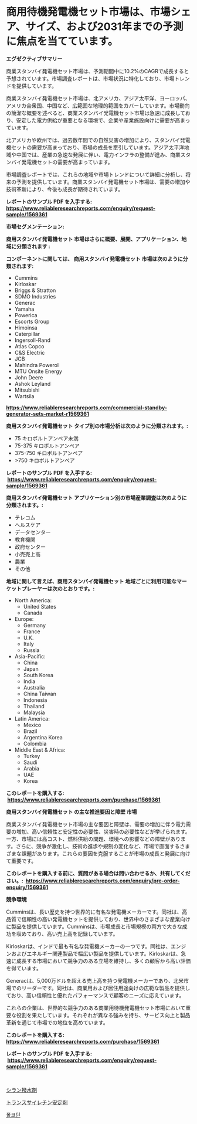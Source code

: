<p><h1>商用待機発電機セット市場は、市場シェア、サイズ、および2031年までの予測に焦点を当てています。</h1></p><p><strong>エグゼクティブサマリー</strong></p>
<p><p>商業スタンバイ発電機セット市場は、予測期間中に10.2%のCAGRで成長すると予想されています。市場調査レポートは、市場状況に特化しており、市場トレンドを提供しています。 </p><p>商業スタンバイ発電機セット市場は、北アメリカ、アジア太平洋、ヨーロッパ、アメリカ合衆国、中国など、広範囲な地理的範囲をカバーしています。市場動向の簡潔な概要を述べると、商業スタンバイ発電機セット市場は急速に成長しており、安定した電力供給が重要となる環境で、企業や産業施設向けに需要が高まっています。 </p><p>北アメリカや欧州では、過去数年間での自然災害の増加により、スタンバイ発電機セットの需要が高まっており、市場の成長を牽引しています。アジア太平洋地域や中国では、産業の急速な発展に伴い、電力インフラの整備が進み、商業スタンバイ発電機セットの需要が高まっています。 </p><p>市場調査レポートでは、これらの地域や市場トレンドについて詳細に分析し、将来の予測を提供しています。商業スタンバイ発電機セット市場は、需要の増加や技術革新により、今後も成長が期待されています。</p></p>
<p><strong>レポートのサンプル PDF を入手する: <a href="https://www.reliableresearchreports.com/enquiry/request-sample/1569361">https://www.reliableresearchreports.com/enquiry/request-sample/1569361</a></strong></p>
<p><strong>市場セグメンテーション:</strong></p>
<p><strong> 商用スタンバイ発電機セット 市場はさらに概要、展開、アプリケーション、地域に分類されます :</strong></p>
<p><strong>コンポーネントに関しては、 商用スタンバイ発電機セット 市場は次のように分類されます: &nbsp;</strong></p>
<p><ul><li>Cummins</li><li>Kirloskar</li><li>Briggs & Stratton</li><li>SDMO Industries</li><li>Generac</li><li>Yamaha</li><li>Powerica</li><li>Escorts Group</li><li>Himoinsa</li><li>Caterpillar</li><li>Ingersoll-Rand</li><li>Atlas Copco</li><li>C&S Electric</li><li>JCB</li><li>Mahindra Powerol</li><li>MTU Onsite Energy</li><li>John Deere</li><li>Ashok Leyland</li><li>Mitsubishi</li><li>Wartsila</li></ul></p>
<p><strong><a href="https://www.reliableresearchreports.com/commercial-standby-generator-sets-market-r1569361">https://www.reliableresearchreports.com/commercial-standby-generator-sets-market-r1569361</a></strong></p>
<p><strong> 商用スタンバイ発電機セット タイプ別の市場分析は次のように分類されます。:</strong></p>
<p><ul><li>75 キロボルトアンペア未満</li><li>75-375 キロボルトアンペア</li><li>375-750 キロボルトアンペア</li><li>>750 キロボルトアンペア</li></ul></p>
<p><strong>レポートのサンプル PDF を入手する: &nbsp;<a href="https://www.reliableresearchreports.com/enquiry/request-sample/1569361">https://www.reliableresearchreports.com/enquiry/request-sample/1569361</a></strong></p>
<p><strong> 商用スタンバイ発電機セット アプリケーション別の市場産業調査は次のように分類されます。:</strong></p>
<p><ul><li>テレコム</li><li>ヘルスケア</li><li>データセンター</li><li>教育機関</li><li>政府センター</li><li>小売売上高</li><li>農業</li><li>その他</li></ul></p>
<p><strong>地域に関して言えば、商用スタンバイ発電機セット 地域ごとに利用可能なマーケットプレーヤーは次のとおりです。:</strong></p>
<p><ul>
    <li>
        North America:
        <ul>
            <li>United States</li>
            <li>Canada</li>
        </ul>
    </li>
    <li>
        Europe:
        <ul>
            <li>Germany</li>
            <li>France</li>
            <li>U.K.</li>
            <li>Italy</li>
            <li>Russia</li>
        </ul>
    </li>
    <li>
        Asia-Pacific:
        <ul>
            <li>China</li>
            <li>Japan</li>
            <li>South Korea</li>
            <li>India</li>
            <li>Australia</li>
            <li>China Taiwan</li>
            <li>Indonesia</li>
            <li>Thailand</li>
            <li>Malaysia</li>
        </ul>
    </li>
    <li>
        Latin America:
        <ul>
            <li>Mexico</li>
            <li>Brazil</li>
            <li>Argentina Korea</li>
            <li>Colombia</li>
        </ul>
    </li>
    <li>
        Middle East & Africa:
        <ul>
            <li>Turkey</li>
            <li>Saudi</li>
            <li>Arabia</li>
            <li>UAE</li>
            <li>Korea</li>
        </ul>
    </li>
    </ul></p>
<p><strong>このレポートを購入する: &nbsp;<a href="https://www.reliableresearchreports.com/purchase/1569361">https://www.reliableresearchreports.com/purchase/1569361</a></strong></p>
<p><strong>商用スタンバイ発電機セット の主な推進要因と障壁 市場</strong></p>
<p><p>商業スタンバイ発電機セット市場の主な要因と障壁は、需要の増加に伴う電力需要の増加、高い信頼性と安定性の必要性、災害時の必要性などが挙げられます。一方、市場には高コスト、燃料供給の問題、環境への影響などの障壁があります。さらに、競争が激化し、技術の進歩や規制の変化など、市場で直面するさまざまな課題があります。これらの要因を克服することが市場の成長と発展に向けて重要です。</p></p>
<p><strong>このレポートを購入する前に、質問がある場合は問い合わせるか、共有してください。:&nbsp; <a href="https://www.reliableresearchreports.com/enquiry/pre-order-enquiry/1569361">https://www.reliableresearchreports.com/enquiry/pre-order-enquiry/1569361</a></strong></p>
<p><strong>競争環境</strong></p>
<p><p>Cumminsは、長い歴史を持つ世界的に有名な発電機メーカーです。同社は、高品質で信頼性の高い発電機セットを提供しており、世界中のさまざまな産業向けに製品を提供しています。Cumminsは、市場成長と市場規模の両方で大きな成功を収めており、高い売上高を記録しています。</p><p>Kirloskarは、インドで最も有名な発電機メーカーの一つです。同社は、エンジンおよびエネルギー関連製品で幅広い製品を提供しています。Kirloskarは、急速に成長する市場において競争力のある立場を維持し、多くの顧客から高い評価を得ています。</p><p>Generacは、5,000万ドルを超える売上高を持つ発電機メーカーであり、北米市場でのリーダーです。同社は、商業用および居住用途向けの広範な製品を提供しており、高い信頼性と優れたパフォーマンスで顧客のニーズに応えています。</p><p>これらの企業は、世界的な競争力のある商業用待機発電機セット市場において重要な役割を果たしています。それぞれが異なる強みを持ち、サービス向上と製品革新を通じて市場での地位を高めています。</p></p>
<p><strong>このレポートを購入する: &nbsp; <a href="https://www.reliableresearchreports.com/purchase/1569361">https://www.reliableresearchreports.com/purchase/1569361</a></strong></p>
<p><strong>レポートのサンプル PDF を入手する: &nbsp;<a href="https://www.reliableresearchreports.com/enquiry/request-sample/1569361">https://www.reliableresearchreports.com/enquiry/request-sample/1569361</a></strong><strong></strong></p>
<p>&nbsp;</p>
<p><p><a href="https://medium.com/@alexsania91/%E3%82%B7%E3%83%A9%E3%83%B3%E3%82%A6%E3%82%A9%E3%83%BC%E3%82%BF%E3%83%BC%E3%83%AA%E3%83%9A%E3%83%AC%E3%83%B3%E3%83%88%E3%83%9E%E3%83%BC%E3%82%B1%E3%83%83%E3%83%88%E3%81%AF-%E5%B8%82%E5%A0%B4%E3%82%B7%E3%82%A7%E3%82%A2-%E5%B8%82%E5%A0%B4%E3%83%88%E3%83%AC%E3%83%B3%E3%83%89-%E5%B8%82%E5%A0%B4%E6%88%90%E9%95%B7%E3%81%AB%E9%96%A2%E3%81%99%E3%82%8B%E6%83%85%E5%A0%B1%E3%82%92%E6%8F%90%E4%BE%9B%E3%81%97%E3%81%A6%E3%81%84%E3%81%BE%E3%81%99-2a75097768b6">シラン撥水剤</a></p><p><a href="https://medium.com/@jackpeters644/%E3%83%88%E3%83%A9%E3%83%B3%E3%82%B9%E3%83%81%E3%83%AC%E3%83%81%E3%83%B3%E5%AE%89%E5%AE%9A%E5%89%A4%E5%B8%82%E5%A0%B4%E8%AA%BF%E6%9F%BB%E3%83%AC%E3%83%9D%E3%83%BC%E3%83%88-%E6%AD%B4%E5%8F%B2%E3%81%8A%E3%82%88%E3%81%B32024%E5%B9%B4%E3%81%8B%E3%82%892031%E5%B9%B4%E3%81%BE%E3%81%A7%E3%81%AE%E4%BA%88%E6%B8%AC-cc1b2016cca9">トランスサイレチン安定剤</a></p><p><a href="https://medium.com/@tarynhermanii/%ED%8F%B4%EC%BD%94%EB%94%98-%EC%8B%9C%EC%9E%A5-%EB%B3%B4%EA%B3%A0%EC%84%9C%EB%8A%94-%EC%9D%B4-%EC%8B%9C%EC%9E%A5%EC%9D%98-%EC%B5%9C%EC%8B%A0-%ED%8A%B8%EB%A0%8C%EB%93%9C%EC%99%80-%EC%84%B1%EC%9E%A5-%EA%B8%B0%ED%9A%8C%EB%A5%BC-%EA%B3%B5%EA%B0%9C%ED%95%A9%EB%8B%88%EB%8B%A4-b6df420d3810">폴코딘</a></p></p>